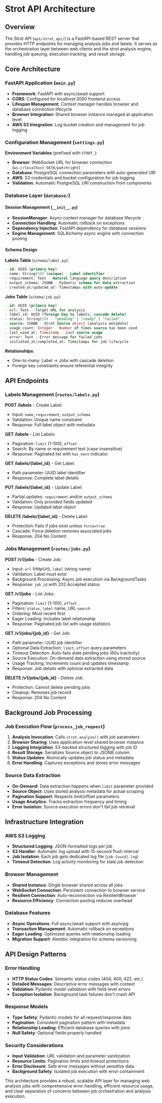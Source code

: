 # Strot API Architecture

## Overview

The Strot API (`api/strot_api/`) is a FastAPI-based REST server that provides HTTP endpoints for managing analysis jobs and labels. It serves as the orchestration layer between web clients and the strot analysis engine, handling job queuing, execution tracking, and result storage.

## Core Architecture

### FastAPI Application (`main.py`)

- **Framework**: FastAPI with async/await support
- **CORS**: Configured for localhost:3000 frontend access
- **Lifespan Management**: Context manager handles browser and database connection lifecycle
- **Browser Integration**: Shared browser instance managed at application level
- **AWS S3 Integration**: Log bucket creation and management for job logging

### Configuration Management (`settings.py`)

**Environment Variables** (prefixed with `STROT_`):

- **Browser**: WebSocket URL for browser connection (`ws://localhost:5678/patchright`)
- **Database**: PostgreSQL connection parameters with auto-generated URI
- **AWS**: S3 credentials and bucket configuration for job logging
- **Validation**: Automatic PostgreSQL URI construction from components

### Database Layer (`database/`)

#### Session Management (`__init__.py`)

- **SessionManager**: Async context manager for database lifecycle
- **Connection Handling**: Automatic rollback on exceptions
- **Dependency Injection**: FastAPI dependency for database sessions
- **Engine Management**: SQLAlchemy async engine with connection pooling

#### Schema Design

**Labels Table** (`schema/label.py`):

```sql
- id: UUID (primary key)
- name: String(50) (unique) - Label identifier
- requirement: Text - Natural language query description
- output_schema: JSONB - Pydantic schema for data extraction
- created_at/updated_at: Timestamps with auto-update
```

**Jobs Table** (`schema/job.py`):

```sql
- id: UUID (primary key)
- url: Text - Target URL for analysis
- label_id: UUID (foreign key to labels, cascade delete)
- status: String(20) - "pending" | "ready" | "failed"
- source: JSONB - Strot Source object (analysis metadata)
- usage_count: Integer - Number of times source has been used
- last_used_at: Timestamp - Last source usage
- error: Text - Error message for failed jobs
- initiated_at/completed_at: Timestamps for job lifecycle
```

**Relationships**:

- One-to-many: Label → Jobs with cascade deletion
- Foreign key constraints ensure referential integrity

## API Endpoints

### Labels Management (`routes/labels.py`)

**POST /labels** - Create Label:

- Input: `name`, `requirement`, `output_schema`
- Validation: Unique name constraint
- Response: Full label object with metadata

**GET /labels** - List Labels:

- Pagination: `limit` (1-100), `offset`
- Search: By name or requirement text (case-insensitive)
- Response: Paginated list with `has_next` indicator

**GET /labels/{label_id}** - Get Label:

- Path parameter: UUID label identifier
- Response: Complete label details

**PUT /labels/{label_id}** - Update Label:

- Partial updates: `requirement` and/or `output_schema`
- Validation: Only provided fields updated
- Response: Updated label object

**DELETE /labels/{label_id}** - Delete Label:

- Protection: Fails if jobs exist unless `force=true`
- Cascade: Force deletion removes associated jobs
- Response: 204 No Content

### Jobs Management (`routes/jobs.py`)

**POST /v1/jobs** - Create Job:

- Input: `url` (HttpUrl), `label` (string name)
- Validation: Label must exist
- Background Processing: Async job execution via BackgroundTasks
- Response: `job_id` with 202 Accepted status

**GET /v1/jobs** - List Jobs:

- Pagination: `limit` (1-100), `offset`
- Filters: `status`, `label` name, URL `search`
- Ordering: Most recent first
- Eager Loading: Includes label relationship
- Response: Paginated job list with usage statistics

**GET /v1/jobs/{job_id}** - Get Job:

- Path parameter: UUID job identifier
- Optional Data Extraction: `limit`, `offset` query parameters
- Timeout Detection: Auto-fails stale pending jobs (60s inactivity)
- Source Execution: On-demand data extraction using stored source
- Usage Tracking: Increments count and updates timestamp
- Response: Job details with optional extracted data

**DELETE /v1/jobs/{job_id}** - Delete Job:

- Protection: Cannot delete pending jobs
- Cleanup: Removes job record
- Response: 204 No Content

## Background Job Processing

### Job Execution Flow (`process_job_request`)

1. **Analysis Invocation**: Calls `strot.analyze()` with job parameters
2. **Browser Sharing**: Uses application-level shared browser instance
3. **Logging Integration**: S3-backed structured logging with job ID
4. **Result Storage**: Serializes Source object to JSONB column
5. **Status Updates**: Atomically updates job status and metadata
6. **Error Handling**: Captures exceptions and stores error messages

### Source Data Extraction

- **On-Demand**: Data extraction happens when `limit` parameter provided
- **Source Object**: Uses stored analysis metadata for actual scraping
- **Pagination Support**: Respects limit/offset parameters
- **Usage Analytics**: Tracks extraction frequency and timing
- **Error Isolation**: Source execution errors don't fail job retrieval

## Infrastructure Integration

### AWS S3 Logging

- **Structured Logging**: JSON-formatted logs per job
- **S3 Handler**: Automatic log upload with 15-second flush interval
- **Job Isolation**: Each job gets dedicated log file (`job-{uuid}.log`)
- **Timeout Detection**: Log activity monitoring for stale job detection

### Browser Management

- **Shared Instance**: Single browser shared across all jobs
- **WebSocket Connection**: Persistent connection to browser service
- **Resilient Connection**: Auto-reconnection via ResilientBrowser
- **Resource Efficiency**: Connection pooling reduces overhead

### Database Features

- **Async Operations**: Full async/await support with asyncpg
- **Transaction Management**: Automatic rollback on exceptions
- **Eager Loading**: Optimized queries with relationship loading
- **Migration Support**: Alembic integration for schema versioning

## API Design Patterns

### Error Handling

- **HTTP Status Codes**: Semantic status codes (404, 400, 422, etc.)
- **Detailed Messages**: Descriptive error messages with context
- **Validation**: Pydantic model validation with field-level errors
- **Exception Isolation**: Background task failures don't crash API

### Response Models

- **Type Safety**: Pydantic models for all request/response data
- **Pagination**: Consistent pagination pattern with metadata
- **Relationship Loading**: Efficient database queries with joins
- **Null Safety**: Optional fields properly handled

### Security Considerations

- **Input Validation**: URL validation and parameter sanitization
- **Resource Limits**: Pagination limits and timeout protections
- **Error Disclosure**: Safe error messages without sensitive data
- **Background Safety**: Isolated job execution with error containment

This architecture provides a robust, scalable API layer for managing web analysis jobs with comprehensive error handling, efficient resource usage, and clear separation of concerns between job orchestration and analysis execution.
